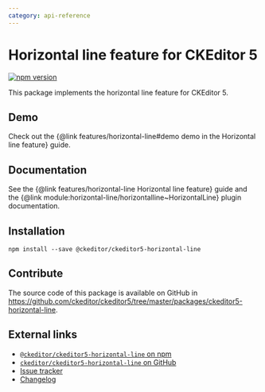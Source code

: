 ```yaml
---
category: api-reference
---
```


# Horizontal line feature for CKEditor 5

[![npm version](https://badge.fury.io/js/%40ckeditor%2Fckeditor5-horizontal-line.svg)](https://www.npmjs.com/package/@ckeditor/ckeditor5-horizontal-line)

This package implements the horizontal line feature for CKEditor 5.

## Demo

Check out the {@link features/horizontal-line#demo demo in the Horizontal line feature} guide.

## Documentation

See the {@link features/horizontal-line Horizontal line feature} guide and the {@link module:horizontal-line/horizontalline~HorizontalLine} plugin documentation.

## Installation

```nohighlight
npm install --save @ckeditor/ckeditor5-horizontal-line
```

## Contribute

The source code of this package is available on GitHub in https://github.com/ckeditor/ckeditor5/tree/master/packages/ckeditor5-horizontal-line.

## External links

* [`@ckeditor/ckeditor5-horizontal-line` on npm](https://www.npmjs.com/package/@ckeditor/ckeditor5-horizontal-line)
* [`ckeditor/ckeditor5-horizontal-line` on GitHub](https://github.com/ckeditor/ckeditor5/tree/master/packages/ckeditor5-horizontal-line)
* [Issue tracker](https://github.com/ckeditor/ckeditor5/issues)
* [Changelog](https://github.com/ckeditor/ckeditor5/blob/master/CHANGELOG.md)
